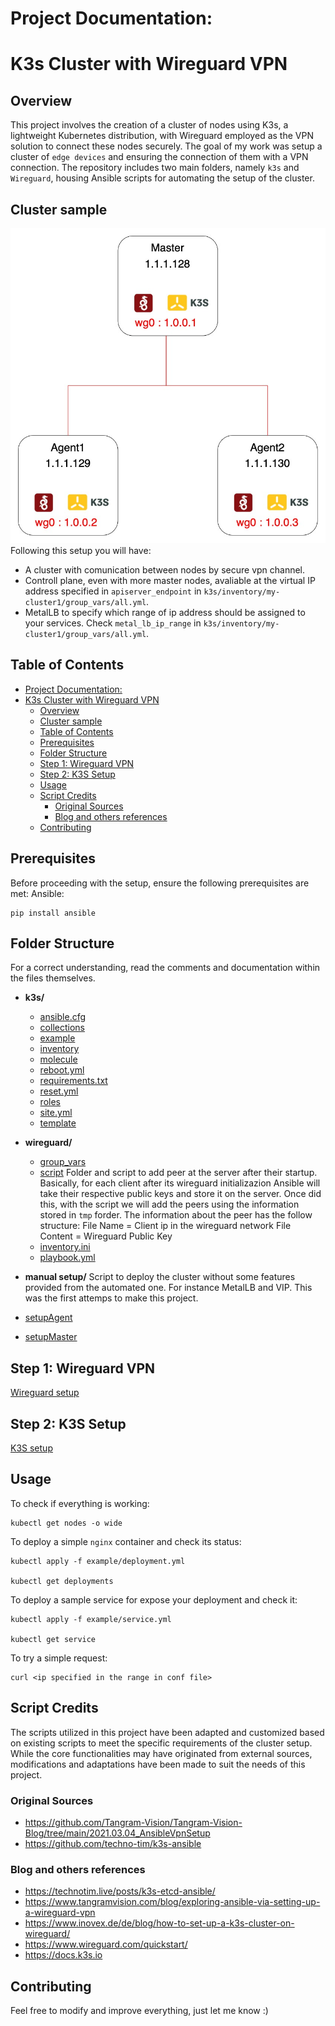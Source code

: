 # Project Documentation: 
# K3s Cluster with Wireguard VPN
## Overview
This project involves the creation of a cluster of nodes using K3s, a lightweight Kubernetes distribution, with Wireguard employed as the VPN solution to connect these nodes securely. The goal of my work was setup a cluster of `edge devices` and ensuring the connection of them with a VPN connection. The repository includes two main folders, namely `k3s` and `Wireguard`, housing Ansible scripts for automating the setup of the cluster.
## Cluster sample
![Cluster sample](Scheme.jpg)
Following this setup you will have:
- A cluster with comunication between nodes by secure vpn channel.
- Controll plane, even with more master nodes, avaliable at the virtual IP address specified in `apiserver_endpoint` in `k3s/inventory/my-cluster1/group_vars/all.yml`.
- MetalLB to specify which range of ip address should be assigned to your services. Check `metal_lb_ip_range` in `k3s/inventory/my-cluster1/group_vars/all.yml`.
## Table of Contents
- [Project Documentation:](#project-documentation)
- [K3s Cluster with Wireguard VPN](#k3s-cluster-with-wireguard-vpn)
  - [Overview](#overview)
  - [Cluster sample](#cluster-sample)
  - [Table of Contents](#table-of-contents)
  - [Prerequisites](#prerequisites)
  - [Folder Structure](#folder-structure)
  - [Step 1: Wireguard VPN](#step-1-wireguard-vpn)
  - [Step 2: K3S Setup](#step-2-k3s-setup)
  - [Usage](#usage)
  - [Script Credits](#script-credits)
    - [Original Sources](#original-sources)
    - [Blog and others references](#blog-and-others-references)
  - [Contributing](#contributing)

## Prerequisites

Before proceeding with the setup, ensure the following prerequisites are met:
Ansible:
```
pip install ansible
```

## Folder Structure
For a correct understanding, read the comments and documentation within the files themselves.
- **k3s/**
  - [ansible.cfg](k3s/ansible.cfg)
  - [collections](k3s/collections/)
  - [example](k3s/example/)
  - [inventory](k3s/inventory/)
  - [molecule](k3s/molecule/)
  - [reboot.yml](k3s/reboot.yml)
  - [requirements.txt](k3s/requirements.txt)
  - [reset.yml](k3s/reset.yml)
  - [roles](k3s/roles/)
  - [site.yml](k3s/site.yml)
  - [template](k3s/templates/)

- **wireguard/**
  - [group_vars](wireguard/group_vars/)
  - [script](wireguard/script/)
  Folder and script to add peer at the server after their startup. Basically, for each client after its wireguard initializazion Ansible will take their respective public keys and store it on the server. Once did this, with the script we will add the peers using the information stored in `tmp` forder. The information about the peer has the follow structure:
  File Name = Client ip in the wireguard network
  File Content = Wireguard Public Key
  - [inventory.ini](wireguard/inventory.ini) 
  - [playbook.yml](wireguard/playbook.yml)

- **manual setup/**
Script to deploy the cluster without some features provided from the automated one. For instance MetalLB and VIP. This was the first attemps to make this project. 
 - [setupAgent](manualSetup/setupAgent)
 - [setupMaster](manulSetup/setupMaster/)

## Step 1: Wireguard VPN
[Wireguard setup](wireguard/README.md)
## Step 2: K3S Setup
[K3S setup](k3s/README.md)

## Usage
To check if everything is working:
```
kubectl get nodes -o wide
```
To deploy a simple `nginx` container and check its status:
```
kubectl apply -f example/deployment.yml

kubectl get deployments
``` 
To deploy a sample service for expose your deployment and check it:
```
kubectl apply -f example/service.yml

kubectl get service
```
To try a simple request:
```
curl <ip specified in the range in conf file>
```


## Script Credits
The scripts utilized in this project have been adapted and customized based on existing scripts to meet the specific requirements of the cluster setup. While the core functionalities may have originated from external sources, modifications and adaptations have been made to suit the needs of this project.

### Original Sources 
- https://github.com/Tangram-Vision/Tangram-Vision-Blog/tree/main/2021.03.04_AnsibleVpnSetup
- https://github.com/techno-tim/k3s-ansible
### Blog and others references
- https://technotim.live/posts/k3s-etcd-ansible/
- https://www.tangramvision.com/blog/exploring-ansible-via-setting-up-a-wireguard-vpn
- https://www.inovex.de/de/blog/how-to-set-up-a-k3s-cluster-on-wireguard/
- https://www.wireguard.com/quickstart/
- https://docs.k3s.io
## Contributing
Feel free to modify and improve everything, just let me know :)

